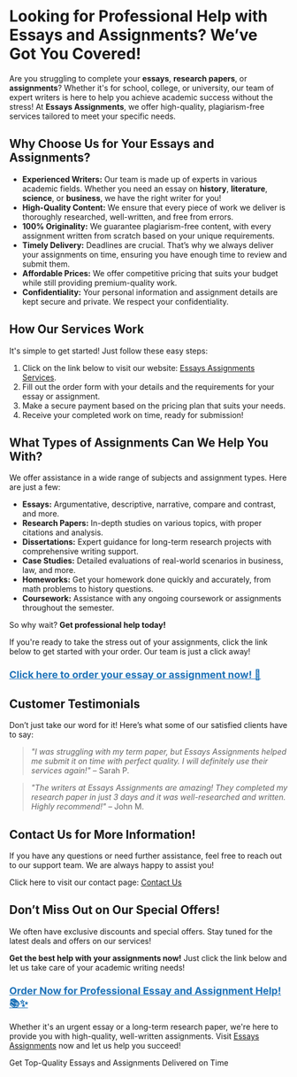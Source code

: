 <h1>Looking for Professional Help with Essays and Assignments? We’ve Got You Covered!</h1>

<p>Are you struggling to complete your <strong>essays</strong>, <strong>research papers</strong>, or <strong>assignments</strong>? Whether it's for school, college, or university, our team of expert writers is here to help you achieve academic success without the stress! At <strong>Essays Assignments</strong>, we offer high-quality, plagiarism-free services tailored to meet your specific needs.</p>

<h2>Why Choose Us for Your Essays and Assignments?</h2>

<ul>
  <li><strong>Experienced Writers:</strong> Our team is made up of experts in various academic fields. Whether you need an essay on <strong>history</strong>, <strong>literature</strong>, <strong>science</strong>, or <strong>business</strong>, we have the right writer for you!</li>
  <li><strong>High-Quality Content:</strong> We ensure that every piece of work we deliver is thoroughly researched, well-written, and free from errors.</li>
  <li><strong>100% Originality:</strong> We guarantee plagiarism-free content, with every assignment written from scratch based on your unique requirements.</li>
  <li><strong>Timely Delivery:</strong> Deadlines are crucial. That’s why we always deliver your assignments on time, ensuring you have enough time to review and submit them.</li>
  <li><strong>Affordable Prices:</strong> We offer competitive pricing that suits your budget while still providing premium-quality work.</li>
  <li><strong>Confidentiality:</strong> Your personal information and assignment details are kept secure and private. We respect your confidentiality.</li>
</ul>

<h2>How Our Services Work</h2>

<p>It's simple to get started! Just follow these easy steps:</p>
<ol>
  <li>Click on the link below to visit our website: <a href="https://tinyurl.com/topessay?keyword=essays+assignments">Essays Assignments Services</a>.</li>
  <li>Fill out the order form with your details and the requirements for your essay or assignment.</li>
  <li>Make a secure payment based on the pricing plan that suits your needs.</li>
  <li>Receive your completed work on time, ready for submission!</li>
</ol>

<h2>What Types of Assignments Can We Help You With?</h2>

<p>We offer assistance in a wide range of subjects and assignment types. Here are just a few:</p>

<ul>
  <li><strong>Essays:</strong> Argumentative, descriptive, narrative, compare and contrast, and more.</li>
  <li><strong>Research Papers:</strong> In-depth studies on various topics, with proper citations and analysis.</li>
  <li><strong>Dissertations:</strong> Expert guidance for long-term research projects with comprehensive writing support.</li>
  <li><strong>Case Studies:</strong> Detailed evaluations of real-world scenarios in business, law, and more.</li>
  <li><strong>Homeworks:</strong> Get your homework done quickly and accurately, from math problems to history questions.</li>
  <li><strong>Coursework:</strong> Assistance with any ongoing coursework or assignments throughout the semester.</li>
</ul>

<p>So why wait? <strong>Get professional help today!</strong></p>

<p>If you're ready to take the stress out of your assignments, click the link below to get started with your order. Our team is just a click away!</p>

<h3><a href="https://tinyurl.com/topessay?keyword=essays+assignments" style="font-size: 18px; font-weight: bold; color: #1d72b8;">Click here to order your essay or assignment now! 🚀</a></h3>

<h2>Customer Testimonials</h2>

<p>Don’t just take our word for it! Here’s what some of our satisfied clients have to say:</p>

<blockquote>
  <p><em>"I was struggling with my term paper, but Essays Assignments helped me submit it on time with perfect quality. I will definitely use their services again!"</em> – Sarah P.</p>
</blockquote>

<blockquote>
  <p><em>"The writers at Essays Assignments are amazing! They completed my research paper in just 3 days and it was well-researched and written. Highly recommend!"</em> – John M.</p>
</blockquote>

<h2>Contact Us for More Information!</h2>

<p>If you have any questions or need further assistance, feel free to reach out to our support team. We are always happy to assist you!</p>

<p>Click here to visit our contact page: <a href="https://tinyurl.com/topessay?keyword=essays+assignments">Contact Us</a></p>

<h2>Don’t Miss Out on Our Special Offers!</h2>

<p>We often have exclusive discounts and special offers. Stay tuned for the latest deals and offers on our services!</p>

<p><strong>Get the best help with your assignments now!</strong> Just click the link below and let us take care of your academic writing needs!</p>

<h3><a href="https://tinyurl.com/topessay?keyword=essays+assignments" style="font-size: 18px; font-weight: bold; color: #1d72b8;">Order Now for Professional Essay and Assignment Help! 📚✨</a></h3>

<p>Whether it's an urgent essay or a long-term research paper, we're here to provide you with high-quality, well-written assignments. Visit <a href="https://tinyurl.com/topessay?keyword=essays+assignments">Essays Assignments</a> now and let us help you succeed!</p>
Get Top-Quality Essays and Assignments Delivered on Time
